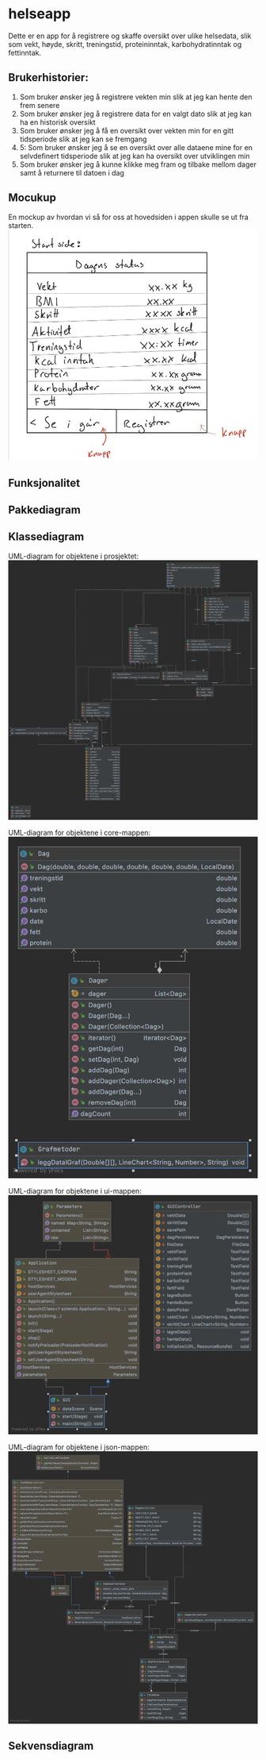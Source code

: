 # helseapp

Dette er en app for å registrere og skaffe oversikt over ulike helsedata, 
slik som vekt, høyde,  skritt, treningstid, proteininntak, karbohydratinntak 
og fettinntak. 


## Brukerhistorier:
1. Som bruker ønsker jeg å registrere vekten min slik at jeg kan hente den frem senere
2. Som bruker ønsker jeg å registrere data for en valgt dato slik at jeg kan ha en historisk oversikt
3. Som bruker ønsker jeg å få en oversikt over vekten min for en gitt tidsperiode slik at jeg kan se fremgang
4. 5: Som bruker ønsker jeg å se en oversikt over alle dataene mine for en selvdefinert tidsperiode slik at jeg kan ha oversikt over utviklingen min
5. Som bruker ønsker jeg å kunne klikke meg fram og tilbake mellom dager samt å returnere til datoen i dag

## Mocukup
En mockup av hvordan vi så for oss at hovedsiden i appen skulle se ut fra starten. 
![description](mockup_helseapp.jpg)

## Funksjonalitet


## Pakkediagram


## Klassediagram

UML-diagram for objektene i prosjektet:
![picture](img/Helseapp_UML.png)

UML-diagram for objektene i core-mappen:
![picture](img/Core_UML.png)

UML-diagram for objektene i ui-mappen:
![picture](img/UI_UML.png)

UML-diagram for objektene i json-mappen:
![picture](img/JSON_UML.png)



## Sekvensdiagram